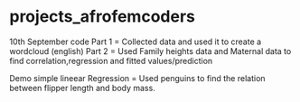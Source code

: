 # projects_afrofemcoders


10th September code
Part 1 = Collected data and used it to create a wordcloud (english)
Part 2 = Used Family heights data and Maternal data to find correlation,regression and fitted values/prediction

Demo simple lineear Regression = Used penguins to find the relation between flipper length and body mass.
